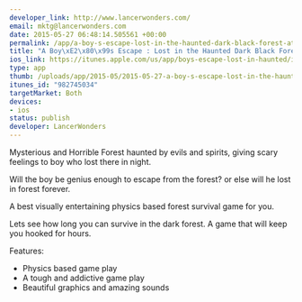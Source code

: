 ```yaml
--- 
developer_link: http://www.lancerwonders.com/
email: mktg@lancerwonders.com
date: 2015-05-27 06:48:14.505561 +00:00
permalink: /app/a-boy-s-escape-lost-in-the-haunted-dark-black-forest-at-night
title: "A Boy\xE2\x80\x99s Escape : Lost in the Haunted Dark Black Forest At Night"
ios_link: https://itunes.apple.com/us/app/boys-escape-lost-in-haunted/id982745034?mt=8
type: app
thumb: /uploads/app/2015-05/2015-05-27-a-boy-s-escape-lost-in-the-haunted-dark-black-forest-at-night.png
itunes_id: "982745034"
targetMarket: Both
devices: 
- ios
status: publish
developer: LancerWonders
---
```


Mysterious and Horrible Forest haunted by evils and spirits, giving scary feelings to boy who lost there in night.

Will the boy be genius enough to escape from the forest? or else will he lost in forest forever.

A best visually entertaining physics based forest survival game for you.

Lets see how long you can survive in the dark forest. A game that will keep you hooked for hours.

Features:

* Physics based game play
* A tough and addictive game play
* Beautiful graphics and amazing sounds
